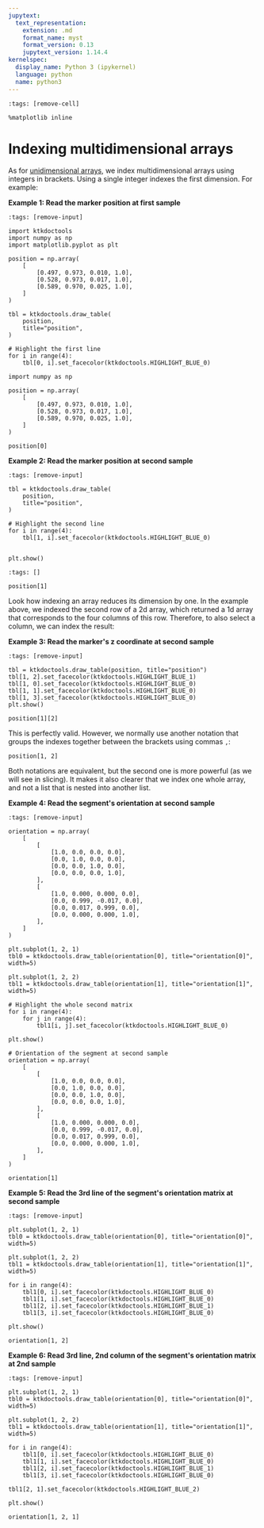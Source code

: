 ```yaml
---
jupytext:
  text_representation:
    extension: .md
    format_name: myst
    format_version: 0.13
    jupytext_version: 1.14.4
kernelspec:
  display_name: Python 3 (ipykernel)
  language: python
  name: python3
---
```


```{code-cell} ipython3
:tags: [remove-cell]

%matplotlib inline
```


# Indexing multidimensional arrays

As for [unidimensional arrays](numpy_indexing_slicing_1d.md), we index multidimensional arrays using integers in brackets. Using a single integer indexes the first dimension. For example:

**Example 1: Read the marker position at first sample**

```{code-cell} ipython3
:tags: [remove-input]

import ktkdoctools
import numpy as np
import matplotlib.pyplot as plt

position = np.array(
    [
        [0.497, 0.973, 0.010, 1.0],
        [0.528, 0.973, 0.017, 1.0],
        [0.589, 0.970, 0.025, 1.0],
    ]
)

tbl = ktkdoctools.draw_table(
    position,
    title="position",
)

# Highlight the first line
for i in range(4):
    tbl[0, i].set_facecolor(ktkdoctools.HIGHLIGHT_BLUE_0)
```

```{code-cell} ipython3
import numpy as np

position = np.array(
    [
        [0.497, 0.973, 0.010, 1.0],
        [0.528, 0.973, 0.017, 1.0],
        [0.589, 0.970, 0.025, 1.0],
    ]
)

position[0]
```

**Example 2: Read the marker position at second sample**

```{code-cell} ipython3
:tags: [remove-input]

tbl = ktkdoctools.draw_table(
    position,
    title="position",
)

# Highlight the second line
for i in range(4):
    tbl[1, i].set_facecolor(ktkdoctools.HIGHLIGHT_BLUE_0)


plt.show()
```

```{code-cell} ipython3
:tags: []

position[1]
```

Look how indexing an array reduces its dimension by one. In the example above, we indexed the second row of a 2d array, which returned a 1d array that corresponds to the four columns of this row. Therefore, to also select a column, we can index the result:

**Example 3: Read the marker's z coordinate at second sample**

```{code-cell} ipython3
:tags: [remove-input]

tbl = ktkdoctools.draw_table(position, title="position")
tbl[1, 2].set_facecolor(ktkdoctools.HIGHLIGHT_BLUE_1)
tbl[1, 0].set_facecolor(ktkdoctools.HIGHLIGHT_BLUE_0)
tbl[1, 1].set_facecolor(ktkdoctools.HIGHLIGHT_BLUE_0)
tbl[1, 3].set_facecolor(ktkdoctools.HIGHLIGHT_BLUE_0)
plt.show()
```

```{code-cell} ipython3
position[1][2]
```

This is perfectly valid. However, we normally use another notation that groups the indexes together between the brackets using commas `,`:

```{code-cell} ipython3
position[1, 2]
```

Both notations are equivalent, but the second one is more powerful (as we will see in slicing). It makes it also clearer that we index one whole array, and not a list that is nested into another list.

**Example 4: Read the segment's orientation at second sample**

```{code-cell} ipython3
:tags: [remove-input]

orientation = np.array(
    [
        [
            [1.0, 0.0, 0.0, 0.0],
            [0.0, 1.0, 0.0, 0.0],
            [0.0, 0.0, 1.0, 0.0],
            [0.0, 0.0, 0.0, 1.0],
        ],
        [
            [1.0, 0.000, 0.000, 0.0],
            [0.0, 0.999, -0.017, 0.0],
            [0.0, 0.017, 0.999, 0.0],
            [0.0, 0.000, 0.000, 1.0],
        ],
    ]
)

plt.subplot(1, 2, 1)
tbl0 = ktkdoctools.draw_table(orientation[0], title="orientation[0]", width=5)

plt.subplot(1, 2, 2)
tbl1 = ktkdoctools.draw_table(orientation[1], title="orientation[1]", width=5)

# Highlight the whole second matrix
for i in range(4):
    for j in range(4):
        tbl1[i, j].set_facecolor(ktkdoctools.HIGHLIGHT_BLUE_0)

plt.show()
```

```{code-cell} ipython3
# Orientation of the segment at second sample
orientation = np.array(
    [
        [
            [1.0, 0.0, 0.0, 0.0],
            [0.0, 1.0, 0.0, 0.0],
            [0.0, 0.0, 1.0, 0.0],
            [0.0, 0.0, 0.0, 1.0],
        ],
        [
            [1.0, 0.000, 0.000, 0.0],
            [0.0, 0.999, -0.017, 0.0],
            [0.0, 0.017, 0.999, 0.0],
            [0.0, 0.000, 0.000, 1.0],
        ],
    ]
)

orientation[1]
```

**Example 5: Read the 3rd line of the segment's orientation matrix at second sample**

```{code-cell} ipython3
:tags: [remove-input]

plt.subplot(1, 2, 1)
tbl0 = ktkdoctools.draw_table(orientation[0], title="orientation[0]", width=5)

plt.subplot(1, 2, 2)
tbl1 = ktkdoctools.draw_table(orientation[1], title="orientation[1]", width=5)

for i in range(4):
    tbl1[0, i].set_facecolor(ktkdoctools.HIGHLIGHT_BLUE_0)
    tbl1[1, i].set_facecolor(ktkdoctools.HIGHLIGHT_BLUE_0)
    tbl1[2, i].set_facecolor(ktkdoctools.HIGHLIGHT_BLUE_1)
    tbl1[3, i].set_facecolor(ktkdoctools.HIGHLIGHT_BLUE_0)

plt.show()
```

```{code-cell} ipython3
orientation[1, 2]
```

**Example 6: Read 3rd line, 2nd column of the segment's orientation matrix at 2nd sample**

```{code-cell} ipython3
:tags: [remove-input]

plt.subplot(1, 2, 1)
tbl0 = ktkdoctools.draw_table(orientation[0], title="orientation[0]", width=5)

plt.subplot(1, 2, 2)
tbl1 = ktkdoctools.draw_table(orientation[1], title="orientation[1]", width=5)

for i in range(4):
    tbl1[0, i].set_facecolor(ktkdoctools.HIGHLIGHT_BLUE_0)
    tbl1[1, i].set_facecolor(ktkdoctools.HIGHLIGHT_BLUE_0)
    tbl1[2, i].set_facecolor(ktkdoctools.HIGHLIGHT_BLUE_1)
    tbl1[3, i].set_facecolor(ktkdoctools.HIGHLIGHT_BLUE_0)

tbl1[2, 1].set_facecolor(ktkdoctools.HIGHLIGHT_BLUE_2)

plt.show()
```

```{code-cell} ipython3
orientation[1, 2, 1]
```
